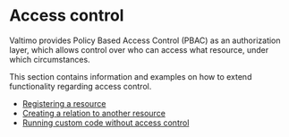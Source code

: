 # Access control

Valtimo provides Policy Based Access Control (PBAC) as an authorization layer, which allows control over who can access what 
resource, under which circumstances.

This section contains information and examples on how to extend functionality regarding access control.
* [Registering a resource](registering-a-resource.md)
* [Creating a relation to another resource](create-relation-between-resources.md)
* [Running custom code without access control](run-without-access-control.md)

